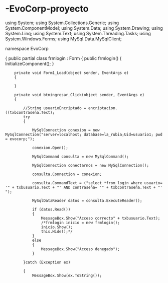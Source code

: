 # -EvoCorp-proyecto
using System;
using System.Collections.Generic;
using System.ComponentModel;
using System.Data;
using System.Drawing;
using System.Linq;
using System.Text;
using System.Threading.Tasks;
using System.Windows.Forms;
using MySql.Data.MySqlClient;



namespace EvoCorp

{
	public partial class frmlogin : Form
	{
		public frmlogin()
		{
			InitializeComponent();
		}

		private void Form1_Load(object sender, EventArgs e)
		{

		}

		private void btningresar_Click(object sender, EventArgs e)
		{

			//String usuarioEncriptado = encriptacion.((txbcontraseña.Text);
			try
			{

				MySqlConnection conexion = new MySqlConnection("server=localhost; database=la_rubia;Uid=usuario1; pwd = evocorp;");

				conexion.Open();

				MySqlCommand consulta = new MySqlCommand();

				MySqlConnection conectarnos = new MySqlConnection();

				consulta.Connection = conexion;

				consulta.CommandText = ("select *from login where usuario= '" + txbusuario.Text + "' AND contraseña= '" + txbcontraseña.Text + "' ");

				MySqlDataReader datos = consulta.ExecuteReader();

				if (datos.Read())
				{
					MessageBox.Show("Acceso correcto" + txbusuario.Text);
					/*frmlogin inicio = new frmlogin();
					inicio.Show();
					this.Hide();*/
				}
				else
				{
					MessageBox.Show("Acceso denegado");
				}

			}catch (Exception ex)
			
			{
				MessageBox.Show(ex.ToString());
